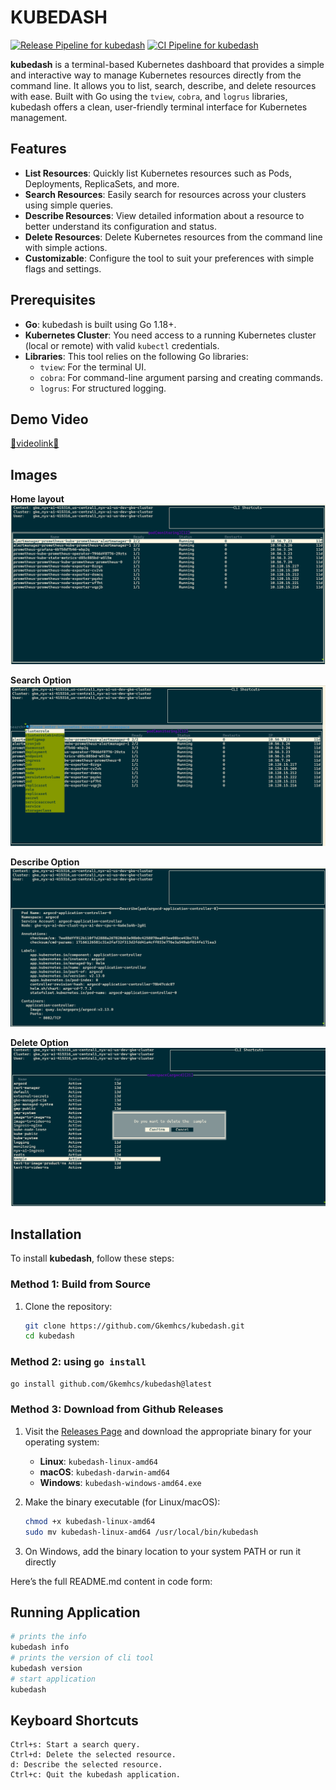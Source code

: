 # KUBEDASH

[![Release Pipeline for kubedash](https://github.com/Gkemhcs/kubedash/actions/workflows/release.yaml/badge.svg)](https://github.com/Gkemhcs/kubedash/actions/workflows/release.yaml)
[![CI Pipeline for kubedash](https://github.com/Gkemhcs/kubedash/actions/workflows/ci.yaml/badge.svg?event=push)](https://github.com/Gkemhcs/kubedash/actions/workflows/ci.yaml)

**kubedash** is a terminal-based Kubernetes dashboard that provides a simple and interactive way to manage Kubernetes resources directly from the command line. It allows you to list, search, describe, and delete resources with ease. Built with Go using the `tview`, `cobra`, and `logrus` libraries, kubedash offers a clean, user-friendly terminal interface for Kubernetes management.

## Features

- **List Resources**: Quickly list Kubernetes resources such as Pods, Deployments, ReplicaSets, and more.
- **Search Resources**: Easily search for resources across your clusters using simple queries.
- **Describe Resources**: View detailed information about a resource to better understand its configuration and status.
- **Delete Resources**: Delete Kubernetes resources from the command line with simple actions.
- **Customizable**: Configure the tool to suit your preferences with simple flags and settings.

## Prerequisites

- **Go**: kubedash is built using Go 1.18+.
- **Kubernetes Cluster**: You need access to a running Kubernetes cluster (local or remote) with valid `kubectl` credentials.
- **Libraries**: This tool relies on the following Go libraries:
  - `tview`: For the terminal UI.
  - `cobra`: For command-line argument parsing and creating commands.
  - `logrus`: For structured logging.

## Demo Video
[🎥videolink🎥](https://drive.google.com/file/d/1Mi8OSCNpTuJ_DfJIvd4O5X7vRrDssTcZ/view?usp=sharing) 


## Images 
**Home layout**
!["root"](./assets/root.png)

**Search Option**
!["search"](./assets/search.png)

**Describe Option**
!["describe"](./assets/describe.png)

**Delete Option**
!["delete"](./assets/delete.png)


## Installation

To install **kubedash**, follow these steps:

### Method 1: Build from Source

1. Clone the repository:

   ```bash
   git clone https://github.com/Gkemhcs/kubedash.git
   cd kubedash
### Method 2:  using `go install`
```bash
go install github.com/Gkemhcs/kubedash@latest
```
### Method 3:  Download from Github Releases


1. Visit the [Releases Page](https://github.com/Gkemhcs/kubedash/releases) and download the appropriate binary for your operating system:
   - **Linux**: `kubedash-linux-amd64`
   - **macOS**: `kubedash-darwin-amd64`
   - **Windows**: `kubedash-windows-amd64.exe`

2. Make the binary executable (for Linux/macOS):

   ```bash
   chmod +x kubedash-linux-amd64
   sudo mv kubedash-linux-amd64 /usr/local/bin/kubedash
   ```
3. On Windows, add the binary location to your system PATH or run it directly

Here’s the full README.md content in code form:

## Running Application 
```bash
# prints the info 
kubedash info 
# prints the version of cli tool
kubedash version 
# start application
kubedash
```
## Keyboard Shortcuts

    Ctrl+s: Start a search query.
    Ctrl+d: Delete the selected resource.
    d: Describe the selected resource.
    Ctrl+c: Quit the kubedash application.
